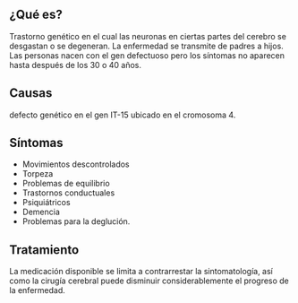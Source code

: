 ﻿## ¿Qué es?
Trastorno genético en el cual las neuronas en ciertas partes del cerebro se desgastan o se degeneran. La enfermedad se transmite de padres a hijos. Las personas nacen con el gen defectuoso pero los síntomas no aparecen hasta después de los 30 o 40 años.

## Causas
defecto genético en el gen IT-15 ubicado en el cromosoma 4.

## Síntomas
-   Movimientos descontrolados
-   Torpeza 
-   Problemas de equilibrio
-   Trastornos conductuales 
-   Psiquiátricos
-   Demencia
-   Problemas para la deglución.


## Tratamiento
La medicación disponible se limita a contrarrestar la sintomatología, así como la cirugía cerebral puede disminuir considerablemente el progreso de la enfermedad.

